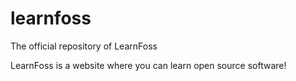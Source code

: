 # learnfoss
The official repository of LearnFoss

LearnFoss is a website where you can learn open source software!

